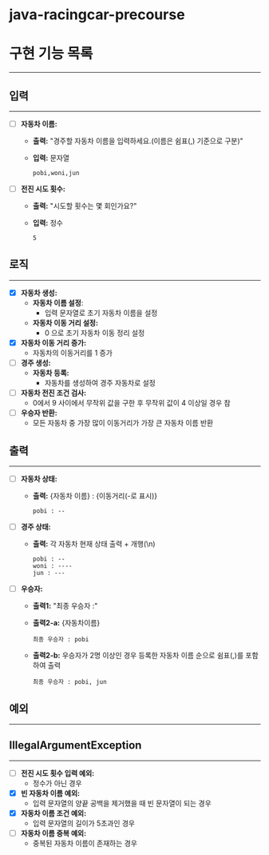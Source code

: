 # **java-racingcar-precourse**

# **구현 기능 목록**

---

## **입력**

---

- [ ]  **자동차 이름:**
    - **출력:** "경주할 자동차 이름을 입력하세요.(이름은 쉼표(,) 기준으로 구분)"
    - **입력:** 문자열

        ```text
        pobi,woni,jun
        ```

- [ ]  **전진 시도 횟수:**
    - **출력:** "시도할 횟수는 몇 회인가요?"
    - **입력:** 정수

        ```text
        5
        ```

## **로직**

---

- [x]  **자동차 생성:**
    - **자동차 이름 설정**:
        - 입력 문자열로 초기 자동차 이름을 설정
    - **자동차 이동 거리 설정:**
        - 0 으로 초기 자동차 이동 정리 설정
- [x]  **자동차 이동 거리 증가:**
    - 자동차의 이동거리를 1 증가
- [ ]  **경주 생성:**
    - **자동차 등록:**
        - 자동차를 생성하여 경주 자동차로 설정
- [ ]  **자동차 전진 조건 검사:**
    - 0에서 9 사이에서 무작위 값을 구한 후 무작위 값이 4 이상일 경우 참
- [ ]  **우승자 반환:**
    - 모든 자동차 중 가장 많이 이동거리가 가장 큰 자동차 이름 반환

## **출력**

---

- [ ]  **자동차 상태:**
    - **출력:** {자동차 이름} : {이동거리(-로 표시)}

        ```text
        pobi : --
        ```

- [ ]  **경주 상태:**
    - **출력:** 각 자동차 현재 상태 출력 + 개행(\n)

        ```text
        pobi : --
        woni : ----
        jun : ---
        ```

- [ ]  **우승자:**
    - **출력1:** "최종 우승자 :"
    - **출력2-a:** {자동차이름}

        ```text
        최종 우승자 : pobi
        ```

    - **출력2-b:** 우승자가 2명 이상인 경우 등록한 자동차 이름 순으로 쉼표(,)를 포함하여 출력

        ```text
        최종 우승자 : pobi, jun
        ```

## **예외**

---

## **IllegalArgumentException**

---

- [ ]  **전진 시도 횟수 입력 예외:**
    - 정수가 아닌 경우
- [x]  **빈 자동차 이름 예외:**
    - 입력 문자열의 양끝 공백을 제거했을 때 빈 문자열이 되는 경우
- [x]  **자동차 이름 조건 예외:**
    - 입력 문자열의 길이가 5초과인 경우
- [ ]  **자동차 이름 중복 예외:**
    - 중복된 자동차 이름이 존재하는 경우

